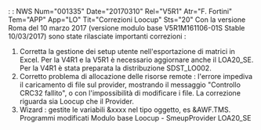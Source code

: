  :  : NWS Num="001335" Date="20170310" Rel="V5R1" Atr="F. Fortini" Tem="APP" App="LO" Tit="Correzioni Loocup" Sts="20"
Con la versione Roma del 10 marzo 2017 (versione modulo base V5R1M161106-01S Stable 10/03/2017) sono
state rilasciate importanti correzioni : 
1) Corretta la gestione dei setup utente nell'esportazione di matrici in Excel. Per la V4R1 e la
   V5R1 è necessario aggiornare anche il LOA20_SE. Per la V4R1 è stata preparata la distribuzione    SDST_LO002.
2) Corretto problema di allocazione delle risorse remote :  l'errore impediva il caricamento di file
   sul provider, mostrando il messaggio "Controllo CRC32 fallito", o con l'impossibilità di    modificare i file. La correzione riguarda sia Loocup che il Provider.
3) Wizard :  gestite le variabili &xxxx nel tipo oggetto, es &AWF.TMS.
Programmi modificati
Modulo base Loocup - SmeupProvider
LOA20_SE
